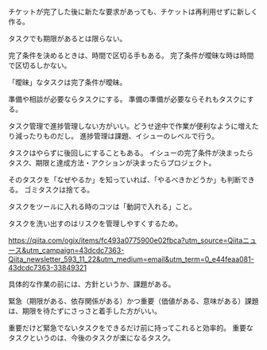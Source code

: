チケットが完了した後に新たな要求があっても、チケットは再利用せずに新しく作る。

タスクでも期限があるとは限らない。

完了条件を決めるときは、時間で区切る手もある。
完了条件が曖昧な時は時間で区切るしかない。

「曖昧」なタスクは完了条件が曖昧。

準備や相談が必要ならタスクにする。
準備の準備が必要ならそれもタスクにする。

タスク管理で進捗管理しない方がいい。どうせ途中で作業が便利なように増えたり減ったりものだし。
進捗管理は課題、イシューのレベルで行う。

タスクはやらずに後回しにすることもある。
イシューの完了条件が決まったらタスク、期限と達成方法・アクションが決まったらプロジェクト。

そのタスクを「なぜやるか」を知っていれば、「やるべきかどうか」も判断できる。
ゴミタスクは捨てる。

タスクをツールに入れる時のコツは「動詞で入れる」こと。

タスクを洗い出すのはリスクを管理しやすくするため。

https://qiita.com/ogix/items/fc493a0775900e02fbca?utm_source=Qiitaニュース&utm_campaign=43dcdc7363-Qiita_newsletter_593_11_22&utm_medium=email&utm_term=0_e44feaa081-43dcdc7363-33849321

具体的な作業の前には、方針というか、課題がある。

緊急（期限がある、依存関係がある）かつ重要（価値がある、意味がある）課題は、期限を待たずにさっさと着手した方がいい。

重要だけど緊急でないタスクをできるだけ前に持ってこれると効率的。
重要なタスクというのは、今後のタスクが楽になるタスク。
